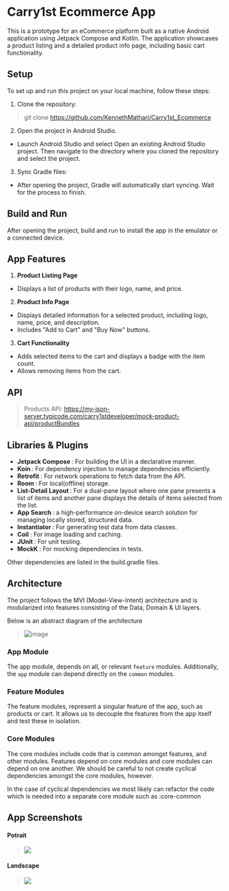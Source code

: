  # Carry1st Ecommerce App
This is a prototype for an eCommerce platform built as a native Android application using Jetpack Compose and Kotlin. The application showcases a product listing and a detailed product info page, including basic cart functionality.

## Setup
To set up and run this project on your local machine, follow these steps:

1. Clone the repository:
> git clone <https://github.com/KennethMathari/Carry1st_Ecommerce>
2. Open the project in Android Studio.
- Launch Android Studio and select Open an existing Android Studio project. Then navigate to the directory where you cloned the repository and select the project.
3. Sync Gradle files:
- After opening the project, Gradle will automatically start syncing. Wait for the process to finish.

## Build and Run
After opening the project, build and run to install the app in the emulator or a connected device.

## App Features
1. <b>Product Listing Page</b> 
 - Displays a list of products with their logo, name, and price.
2. <b>Product Info Page</b>
 - Displays detailed information for a selected product, including logo, name, price, and description.
 - Includes "Add to Cart" and "Buy Now" buttons.
3. <b>Cart Functionality</b>
 - Adds selected items to the cart and displays a badge with the item count.
 - Allows removing items from the cart.

## API
> Products API: <https://my-json-server.typicode.com/carry1stdeveloper/mock-product-api/productBundles>

## Libraries & Plugins
- <b>Jetpack Compose </b>: For building the UI in a declarative manner.
- <b>Koin </b>: For dependency injection to manage dependencies efficiently.
- <b>Retrofit </b>: For network operations to fetch data from the API.
- <b>Room </b>: For local(offline) storage.
- <b>List-Detail Layout </b>: For a dual-pane layout where one pane presents a list of items and another pane displays the details of items selected from the list.
- <b>App Search </b>: a high-performance on-device search solution for managing locally stored, structured data.
- <b>Instantiator </b>: For generating test data from data classes.
- <b>Coil </b>: For image loading and caching.
- <b>JUnit </b>: For unit testing.
- <b>MockK </b>: For mocking dependencies in tests.

Other dependencies are listed in the build.gradle files.

## Architecture
The project follows the MVI (Model-View-Intent) architecture and is modularized into features consisting of the Data, Domain & UI layers.

Below is an abstract diagram of the architecture
>![image](https://github.com/user-attachments/assets/f64b9ee9-5343-4385-9cd1-dc5e3d847389)

### App Module
The app module, depends on all, or relevant `feature` modules. Additionally, the `app` module can depend directly on the `common` modules.
### Feature Modules
The feature modules, represent a singular feature of the app, such as products or cart. It allows us to decouple the features from the app itself and test these in isolation.
### Core Modules
The core modules include code that is common amongst features, and other modules.
Features depend on core modules and core modules can depend on one another. We should be careful to not create cyclical dependencies amongst the core modules, however.

In the case of cyclical dependencies we most likely can refactor the code which is needed into a separate core module such as :core-common

## App Screenshots
#### Potrait
> ![](https://github.com/user-attachments/assets/f4108f90-cec9-4895-91d7-e79542378149)
#### Landscape
> ![](https://github.com/user-attachments/assets/c5a8193c-072f-461c-958c-8f05fba6e231)



